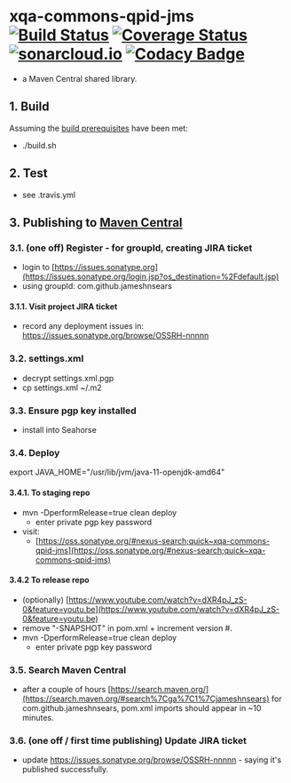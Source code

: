 # xqa-commons-qpid-jms [![Build Status](https://travis-ci.org/jameshnsears/xqa-commons-qpid-jms.svg?branch=master)](https://travis-ci.org/jameshnsears/xqa-commons-qpid-jms) [![Coverage Status](https://coveralls.io/repos/github/jameshnsears/xqa-commons-qpid-jms/badge.svg?branch=master)](https://coveralls.io/github/jameshnsears/xqa-commons-qpid-jms?branch=master) [![sonarcloud.io](https://sonarcloud.io/api/project_badges/measure?project=jameshnsears_xqa-commons-qpid-jms&metric=alert_status)](https://sonarcloud.io/dashboard?id=jameshnsears_xqa-commons-qpid-jms) [![Codacy Badge](https://api.codacy.com/project/badge/Grade/f6ad070e1779484887c9c8e5a9bd45d4)](https://www.codacy.com/app/jameshnsears/xqa-commons-qpid-jms?utm_source=github.com&amp;utm_medium=referral&amp;utm_content=jameshnsears/xqa-commons-qpid-jms&amp;utm_campaign=Badge_Grade)
* a Maven Central shared library.

## 1. Build
Assuming the [build prerequisites](https://github.com/jameshnsears/xqa-documentation/blob/master/BUILD-PREREQUISITES.md) have been met:
* ./build.sh

## 2. Test
* see .travis.yml

## 3. Publishing to [Maven Central](https://search.maven.org/)

### 3.1. (one off) Register - for groupId, creating JIRA ticket
* login to [https://issues.sonatype.org](https://issues.sonatype.org/login.jsp?os_destination=%2Fdefault.jsp)
* using groupId: com.github.jameshnsears

#### 3.1.1. Visit project JIRA ticket
* record any deployment issues in: https://issues.sonatype.org/browse/OSSRH-nnnnn

### 3.2. settings.xml
* decrypt settings.xml.pgp
* cp settings.xml ~/.m2

### 3.3. Ensure pgp key installed
* install into Seahorse

### 3.4. Deploy
export JAVA_HOME="/usr/lib/jvm/java-11-openjdk-amd64"

#### 3.4.1. To staging repo
* mvn -DperformRelease=true clean deploy
    * enter private pgp key password
* visit:
    * [https://oss.sonatype.org/#nexus-search;quick~xqa-commons-qpid-jms](https://oss.sonatype.org/#nexus-search;quick~xqa-commons-qpid-jms)

#### 3.4.2 To release repo
* (optionally) [https://www.youtube.com/watch?v=dXR4pJ_zS-0&feature=youtu.be](https://www.youtube.com/watch?v=dXR4pJ_zS-0&feature=youtu.be)
* remove "-SNAPSHOT" in pom.xml + increment version #.
* mvn -DperformRelease=true clean deploy
    * enter private pgp key password

### 3.5. Search Maven Central
* after a couple of hours [https://search.maven.org/](https://search.maven.org/#search%7Cga%7C1%7Cjameshnsears) for com.github.jameshnsears, pom.xml imports should appear in ~10 minutes.

### 3.6. (one off / first time publishing) Update JIRA ticket
* update https://issues.sonatype.org/browse/OSSRH-nnnnn - saying it's published successfully.
